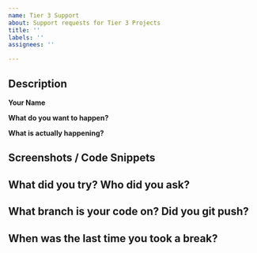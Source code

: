```yaml
---
name: Tier 3 Support
about: Support requests for Tier 3 Projects
title: ''
labels: ''
assignees: ''

---
```


## Description

**Your Name**
<!-- We don't always know your github username. -->


**What do you want to happen?**

**What is actually happening?**
<!-- Include error codes if you have them. -->


## Screenshots / Code Snippets

<!-- Include a screenshot of the problem, and/or copy-paste relevant code and error messages. HINT: You can drag-and-drop images into the github editor! -->


## What did you try? Who did you ask?

<!-- Briefly describe your debug process. What did you do to narrow down the issue? -->
<!-- Remember to "bubble up" your questions. Start with google, then then your pod, and your cohort. What did you google, and what did you find? -->

## What branch is your code on? Did you git push?

<!-- Please commit and push your code to a branch, so I can check it out if needed -->

## When was the last time you took a break?

<!-- Like, a real break. Bugs have this amazing way of just dissapearing into nothingness when you take some time to clear your head. Go take a walk! -->
